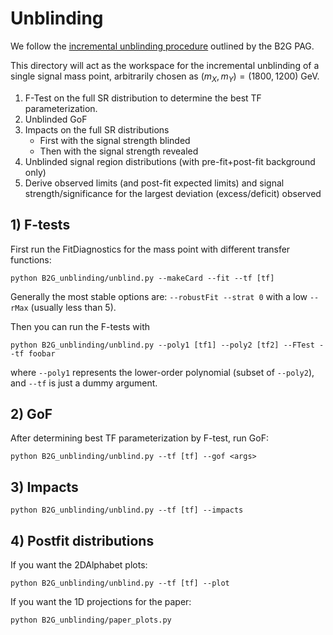 # Unblinding 

We follow the [incremental unblinding procedure](https://twiki.cern.ch/twiki/bin/viewauth/CMS/B2G#Analysis_Reviews_and_Pre_approva) outlined by the B2G PAG.

This directory will act as the workspace for the incremental unblinding of a single signal mass point, arbitrarily chosen as $(m_X,\, m_Y) = (1800,1200)$ GeV. 

1. F-Test on the full SR distribution to determine the best TF parameterization. 
2. Unblinded GoF 
3. Impacts on the full SR distributions 
   * First with the signal strength blinded 
   * Then with the signal strength revealed
4. Unblinded signal region distributions (with pre-fit+post-fit background only) 
5. Derive observed limits (and post-fit expected limits) and signal strength/significance for the largest deviation (excess/deficit) observed 

## 1) F-tests

First run the FitDiagnostics for the mass point with different transfer functions:

```
python B2G_unblinding/unblind.py --makeCard --fit --tf [tf]
```

Generally the most stable options are: `--robustFit --strat 0` with a low `--rMax` (usually less than 5). 

Then you can run the F-tests with 

```
python B2G_unblinding/unblind.py --poly1 [tf1] --poly2 [tf2] --FTest --tf foobar
```

where `--poly1` represents the lower-order polynomial (subset of `--poly2`), and `--tf` is just a dummy argument. 

## 2) GoF 

After determining best TF parameterization by F-test, run GoF:

```
python B2G_unblinding/unblind.py --tf [tf] --gof <args>
```

## 3) Impacts 

```
python B2G_unblinding/unblind.py --tf [tf] --impacts
```

## 4) Postfit distributions

If you want the 2DAlphabet plots:
```
python B2G_unblinding/unblind.py --tf [tf] --plot
```

If you want the 1D projections for the paper:
```
python B2G_unblinding/paper_plots.py
```

